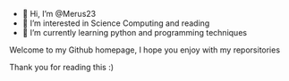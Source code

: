 - 👋 Hi, I’m @Merus23
- 👀 I’m interested in Science Computing and reading
- 🌱 I’m currently learning python and programming techniques

Welcome to my Github homepage, I hope you enjoy with my reporsitories

Thank you for reading this :)
